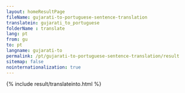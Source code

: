 ```yaml
---
layout: homeResultPage
fileName: gujarati-to-portuguese-sentence-translation
translatein: gujarati_to_portuguese
folderName : translate
lang: pt
from: gu
to: pt
langname: gujarati-to
permalink: /pt/gujarati-to-portuguese-sentence-translation/result
sitemap: false
nointernationalization: true
---
```

{% include result/translateinto.html %}

<script src="/js/result/translation.js" data-foldername="{{page.folderName}}" data-lang="{{page.lang}}"></script>
